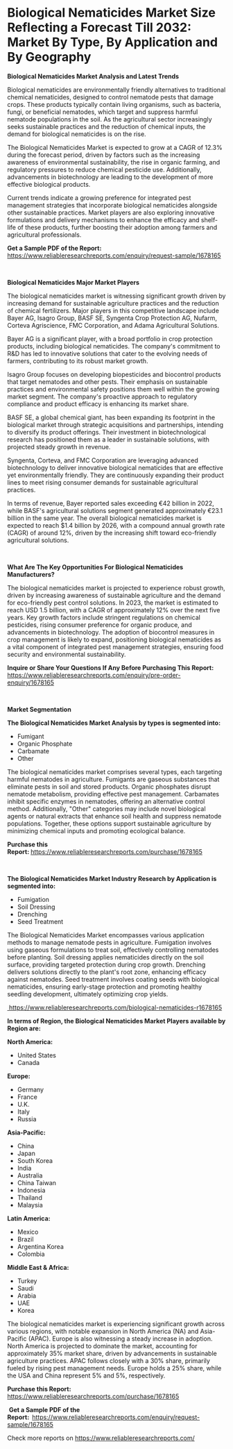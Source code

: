<p><h1>Biological Nematicides Market Size Reflecting a Forecast Till 2032: Market By Type, By Application and By Geography</h1></p><p><strong>Biological Nematicides Market Analysis and Latest Trends</strong></p>
<p><p>Biological nematicides are environmentally friendly alternatives to traditional chemical nematicides, designed to control nematode pests that damage crops. These products typically contain living organisms, such as bacteria, fungi, or beneficial nematodes, which target and suppress harmful nematode populations in the soil. As the agricultural sector increasingly seeks sustainable practices and the reduction of chemical inputs, the demand for biological nematicides is on the rise.</p><p>The Biological Nematicides Market is expected to grow at a CAGR of 12.3% during the forecast period, driven by factors such as the increasing awareness of environmental sustainability, the rise in organic farming, and regulatory pressures to reduce chemical pesticide use. Additionally, advancements in biotechnology are leading to the development of more effective biological products. </p><p>Current trends indicate a growing preference for integrated pest management strategies that incorporate biological nematicides alongside other sustainable practices. Market players are also exploring innovative formulations and delivery mechanisms to enhance the efficacy and shelf-life of these products, further boosting their adoption among farmers and agricultural professionals.</p></p>
<p><strong>Get a Sample PDF of the Report:&nbsp;</strong> <a href="https://www.reliableresearchreports.com/enquiry/request-sample/1678165?utm_campaign=2224&utm_medium=2&utm_source=Github&utm_content=ia&utm_term=25032025&utm_id=biological-nematicides">https://www.reliableresearchreports.com/enquiry/request-sample/1678165</a></p>
<p>&nbsp;</p>
<p><strong>Biological Nematicides Major Market Players</strong></p>
<p><p>The biological nematicides market is witnessing significant growth driven by increasing demand for sustainable agriculture practices and the reduction of chemical fertilizers. Major players in this competitive landscape include Bayer AG, Isagro Group, BASF SE, Syngenta Crop Protection AG, Nufarm, Corteva Agriscience, FMC Corporation, and Adama Agricultural Solutions.</p><p>Bayer AG is a significant player, with a broad portfolio in crop protection products, including biological nematicides. The company's commitment to R&D has led to innovative solutions that cater to the evolving needs of farmers, contributing to its robust market growth.</p><p>Isagro Group focuses on developing biopesticides and biocontrol products that target nematodes and other pests. Their emphasis on sustainable practices and environmental safety positions them well within the growing market segment. The company's proactive approach to regulatory compliance and product efficacy is enhancing its market share.</p><p>BASF SE, a global chemical giant, has been expanding its footprint in the biological market through strategic acquisitions and partnerships, intending to diversify its product offerings. Their investment in biotechnological research has positioned them as a leader in sustainable solutions, with projected steady growth in revenue.</p><p>Syngenta, Corteva, and FMC Corporation are leveraging advanced biotechnology to deliver innovative biological nematicides that are effective yet environmentally friendly. They are continuously expanding their product lines to meet rising consumer demands for sustainable agricultural practices.</p><p>In terms of revenue, Bayer reported sales exceeding €42 billion in 2022, while BASF's agricultural solutions segment generated approximately €23.1 billion in the same year. The overall biological nematicides market is expected to reach $1.4 billion by 2026, with a compound annual growth rate (CAGR) of around 12%, driven by the increasing shift toward eco-friendly agricultural solutions.</p></p>
<p>&nbsp;</p>
<p><strong>What Are The Key Opportunities For Biological Nematicides Manufacturers?</strong></p>
<p><p>The biological nematicides market is projected to experience robust growth, driven by increasing awareness of sustainable agriculture and the demand for eco-friendly pest control solutions. In 2023, the market is estimated to reach USD 1.5 billion, with a CAGR of approximately 12% over the next five years. Key growth factors include stringent regulations on chemical pesticides, rising consumer preference for organic produce, and advancements in biotechnology. The adoption of biocontrol measures in crop management is likely to expand, positioning biological nematicides as a vital component of integrated pest management strategies, ensuring food security and environmental sustainability.</p></p>
<p><strong>Inquire or Share Your Questions If Any Before Purchasing This Report:</strong> <a href="https://www.reliableresearchreports.com/enquiry/pre-order-enquiry/1678165?utm_campaign=2224&utm_medium=2&utm_source=Github&utm_content=ia&utm_term=25032025&utm_id=biological-nematicides">https://www.reliableresearchreports.com/enquiry/pre-order-enquiry/1678165</a></p>
<p>&nbsp;</p>
<p><strong>Market Segmentation</strong></p>
<p><strong>The Biological Nematicides Market Analysis by types is segmented into:</strong></p>
<p><ul><li>Fumigant</li><li>Organic Phosphate</li><li>Carbamate</li><li>Other</li></ul></p>
<p><p>The biological nematicides market comprises several types, each targeting harmful nematodes in agriculture. Fumigants are gaseous substances that eliminate pests in soil and stored products. Organic phosphates disrupt nematode metabolism, providing effective pest management. Carbamates inhibit specific enzymes in nematodes, offering an alternative control method. Additionally, "Other" categories may include novel biological agents or natural extracts that enhance soil health and suppress nematode populations. Together, these options support sustainable agriculture by minimizing chemical inputs and promoting ecological balance.</p></p>
<p><strong>Purchase this Report:&nbsp;</strong><a href="https://www.reliableresearchreports.com/purchase/1678165?utm_campaign=2224&utm_medium=2&utm_source=Github&utm_content=ia&utm_term=25032025&utm_id=biological-nematicides">https://www.reliableresearchreports.com/purchase/1678165</a></p>
<p>&nbsp;</p>
<p><strong>The Biological Nematicides Market Industry Research by Application is segmented into:</strong></p>
<p><ul><li>Fumigation</li><li>Soil Dressing</li><li>Drenching</li><li>Seed Treatment</li></ul></p>
<p><p>The Biological Nematicides Market encompasses various application methods to manage nematode pests in agriculture. Fumigation involves using gaseous formulations to treat soil, effectively controlling nematodes before planting. Soil dressing applies nematicides directly on the soil surface, providing targeted protection during crop growth. Drenching delivers solutions directly to the plant's root zone, enhancing efficacy against nematodes. Seed treatment involves coating seeds with biological nematicides, ensuring early-stage protection and promoting healthy seedling development, ultimately optimizing crop yields.</p></p>
<p><a href="https://www.reliableresearchreports.com/biological-nematicides-r1678165?utm_campaign=2224&utm_medium=2&utm_source=Github&utm_content=ia&utm_term=25032025&utm_id=biological-nematicides">&nbsp;https://www.reliableresearchreports.com/biological-nematicides-r1678165</a></p>
<p><strong>In terms of Region, the Biological Nematicides Market Players available by Region are:</strong></p>
<p>
    <p> <strong> North America: </strong>
        <ul>
            <li>United States</li>
            <li>Canada</li>
        </ul>
        </p> 
    <p> <strong> Europe: </strong>
        <ul>
            <li>Germany</li>
            <li>France</li>
            <li>U.K.</li>
            <li>Italy</li>
            <li>Russia</li>
        </ul>
        </p> 
    <p> <strong> Asia-Pacific: </strong>
        <ul>
            <li>China</li>
            <li>Japan</li>
            <li>South Korea</li>
            <li>India</li>
            <li>Australia</li>
            <li>China Taiwan</li>
            <li>Indonesia</li>
            <li>Thailand</li>
            <li>Malaysia</li>
        </ul>
        </p> 
    <p> <strong> Latin America: </strong>
        <ul>
            <li>Mexico</li>
            <li>Brazil</li>
            <li>Argentina Korea</li>
            <li>Colombia</li>
        </ul>
        </p> 
    <p> <strong> Middle East & Africa: </strong>
        <ul>
            <li>Turkey</li>
            <li>Saudi</li>
            <li>Arabia</li>
            <li>UAE</li>
            <li>Korea</li>
        </ul>
    </p>
    </p>
<p><p>The biological nematicides market is experiencing significant growth across various regions, with notable expansion in North America (NA) and Asia-Pacific (APAC). Europe is also witnessing a steady increase in adoption. North America is projected to dominate the market, accounting for approximately 35% market share, driven by advancements in sustainable agriculture practices. APAC follows closely with a 30% share, primarily fueled by rising pest management needs. Europe holds a 25% share, while the USA and China represent 5% and 5%, respectively.</p></p>
<p><strong>Purchase this Report: </strong><a href="https://www.reliableresearchreports.com/purchase/1678165?utm_campaign=2224&utm_medium=2&utm_source=Github&utm_content=ia&utm_term=25032025&utm_id=biological-nematicides">https://www.reliableresearchreports.com/purchase/1678165</a></p>
<p>&nbsp;<strong>Get a Sample PDF of the Report:&nbsp;&nbsp;</strong><a href="https://www.reliableresearchreports.com/enquiry/request-sample/1678165?utm_campaign=2224&utm_medium=2&utm_source=Github&utm_content=ia&utm_term=25032025&utm_id=biological-nematicides">https://www.reliableresearchreports.com/enquiry/request-sample/1678165</a></p>
<p><strong></strong></p>
<p>Check more reports on <a href="https://www.reliableresearchreports.com/?utm_campaign=2224&utm_medium=2&utm_source=Github&utm_content=ia&utm_term=25032025&utm_id=biological-nematicides">https://www.reliableresearchreports.com/</a></p>